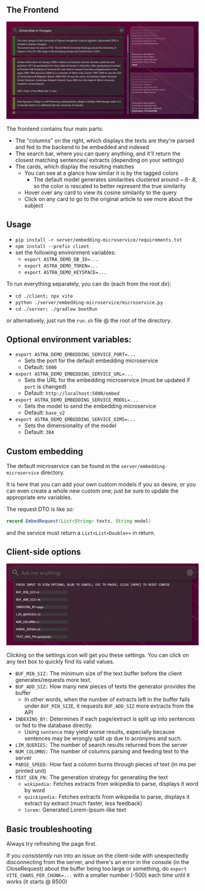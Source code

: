 ## The Frontend

![img_1.png](img_1.png)

The frontend contains four main parts:

- The "columns" on the right, which displays the texts are they're parsed and fed to the 
  backend to be embedded and indexed
- The search bar, where you can query anything, and it'll return the closest matching sentences/
  extracts (depending on your settings)
- The cards, which display the resulting matches
  - You can see at a glance how similar it is by the tagged colors
    - The default model generates similarities clustered around ~.6-.8, so the color is rescaled
      to better represent the true similarity
  - Hover over any card to view its cosine similarity to the query
  - Click on any card to go to the original article to see more about the subject

## Usage

- `pip install -r server/embedding-microservice/requirements.txt`
- `npm install --prefix client`
- set the following environment variables:
  - `export ASTRA_DEMO_DB_ID=...`
  - `export ASTRA_DEMO_TOKEN=...`
  - `export ASTRA_DEMO_KEYSPACE=...`

To run everything separately, you can do (each from the root dir):
- `cd ./client; npx vite`
- `python ./server/embedding-microservice/microservice.py`
- `cd ./server; ./gradlew bootRun`

or alternatively, just run the `run.sh` file @ the root of the directory.

## Optional environment variables:

- `export ASTRA_DEMO_EMBEDDING_SERVICE_PORT=...`
  - Sets the port for the default embedding microservice
  - Default: `5000`
- `export ASTRA_DEMO_EMBEDDING_SERVICE_URL=...`
  - Sets the URL for the embedding microservice (must be updated if `port` is changed)
  - Default: `http://localhost:5000/embed`
- `export ASTRA_DEMO_EMBEDDING_SERVICE_MODEL=...`
  - Sets the model to send the embedding microservice
  - Default: `base_v2`
- `export ASTRA_DEMO_EMBEDDING_SERVICE_DIMS=...`
  - Sets the dimensionality of the model
  - Default: `384`

## Custom embedding

The default microservice can be found in the `server/embedding-microservice` directory.

It is here that you can add your own custom models if you so desire, or you can even create
a whole new custom one; just be sure to update the appropriate env variables.

The request DTO is like so:

```java
record EmbedRequest(List<String> texts, String model)
```

and the service must return a `List<List<Double>>` in return.

## Client-side options

![img.png](img.png)

Clicking on the settings icon will get you these settings. You can click on any text box to
quickly find its valid values.

- `BUF_MIN_SIZ:` The minimum size of the text buffer before the client generates/requests more text.
- `BUF_ADD_SIZ:` How many new pieces of texts the generator provides the buffer
  - In other words, when the number of extracts left in the buffer falls under `BUF_MIN_SIZE`, 
    it requests `BUF_ADD_SIZ` more extracts from the API
- `INDEXING_BY:` Determines if each page/extract is split up into sentences or fed to the database directly.
  - Using `sentence` may yield worse results, especially because sentences may be wrongly split up due to 
    acronyms and such.
- `LIM_QUERIES:` The number of search results returned from the server
- `NUM_COLUMNS:` The number of columns parsing and feeding text to the server
- `PARSE_SPEED:` How fast a column burns through pieces of text (in ms per printed unit)
- `TEXT_GEN_FN:` The generation strategy for generating the text
  - `wikipedia:` Fetches extracts from wikipedia to parse, displays it word by word
  - `quickipedia:` Fetches extracts from wikipedia to parse, displays it extract by extract (much faster, less feedback)
  - `lorem:` Generated Lorem-Ipsum-like text

## Basic troubleshooting

Always try refreshing the page first.

If you *consistently* run into an issue on the client-side with unexpectedly disconnecting from the server, and there's
an error in the console (in the CloseRequest) about the buffer being too large or something, do
`export VITE_CHARS_PER_CHUNK=...` with a smaller number (-500) each time until it works (it starts @ 8500)
